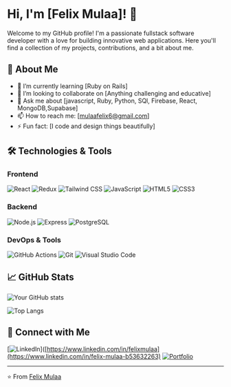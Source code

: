# Hi, I'm [Felix Mulaa]! 👋

Welcome to my GitHub profile! I'm a passionate fullstack software developer with a love for building innovative web applications. Here you'll find a collection of my projects, contributions, and a bit about me.

## 🚀 About Me

- 🌱 I’m currently learning [Ruby on Rails]
- 👯 I’m looking to collaborate on [Anything challenging and educative]
- 💬 Ask me about [javascript, Ruby, Python, SQl, Firebase, React, MongoDB,Supabase]
- 📫 How to reach me: [mulaafelix6@gmail.com]
- ⚡ Fun fact: [I code and design things beautifully]

## 🛠️ Technologies & Tools

### Frontend
![React](https://img.shields.io/badge/-React-61DAFB?style=flat&logo=react&logoColor=white)
![Redux](https://img.shields.io/badge/-Redux-764ABC?style=flat&logo=redux&logoColor=white)
![Tailwind CSS](https://img.shields.io/badge/-TailwindCSS-38B2AC?style=flat&logo=tailwind-css&logoColor=white)
![JavaScript](https://img.shields.io/badge/-JavaScript-F7DF1E?style=flat&logo=javascript&logoColor=white)
![HTML5](https://img.shields.io/badge/-HTML5-E34F26?style=flat&logo=html5&logoColor=white)
![CSS3](https://img.shields.io/badge/-CSS3-1572B6?style=flat&logo=css3&logoColor=white)

### Backend
![Node.js](https://img.shields.io/badge/-Node.js-339933?style=flat&logo=node.js&logoColor=white)
![Express](https://img.shields.io/badge/-Express-000000?style=flat&logo=express&logoColor=white)
![PostgreSQL](https://img.shields.io/badge/-PostgreSQL-336791?style=flat&logo=postgresql&logoColor=white)

### DevOps & Tools
![GitHub Actions](https://img.shields.io/badge/-GitHub%20Actions-2088FF?style=flat&logo=github-actions&logoColor=white)
![Git](https://img.shields.io/badge/-Git-F05032?style=flat&logo=git&logoColor=white)
![Visual Studio Code](https://img.shields.io/badge/-VS%20Code-007ACC?style=flat&logo=visual-studio-code&logoColor=white)

## 📈 GitHub Stats

![Your GitHub stats](https://github-readme-stats.vercel.app/api?username=felixateya&show_icons=true&theme=radical)

![Top Langs](https://github-readme-stats.vercel.app/api/top-langs/?username=felixateya&layout=compact&theme=radical)

## 🔗 Connect with Me

[![LinkedIn](https://img.shields.io/badge/-LinkedIn-0077B5?style=flat&logo=linkedin&logoColor=white)]([https://www.linkedin.com/in/felixmulaa](https://www.linkedin.com/in/felix-mulaa-b53632263)
[![Portfolio](https://img.shields.io/badge/-Portfolio-000000?style=flat&logo=vercel&logoColor=white)](https://mulaafelix.vercel.app)

---

⭐️ From [Felix Mulaa](https://github.com/felixateya)
